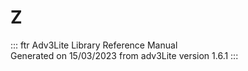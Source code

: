 # Z

::: ftr
Adv3Lite Library Reference Manual\
Generated on 15/03/2023 from adv3Lite version 1.6.1
:::
